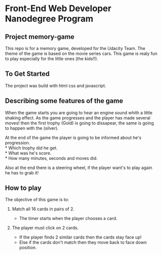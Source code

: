 # Front-End Web Developer Nanodegree Program

## Project memory-game

This repo is for a memory game, developed for the Udacity Team. The theme of the game is based on the movie series cars. This game is realy fun to play especially for the little ones (the kids!!).    

## To Get Started

The project was build with html css and javascript. 

## Describing some features of the game

When the game starts you are going to hear an engine sound whith a little shaking effect.
As the game progresses and the player has made several moves! then the first trophy (Gold) is going to dissapear, the same is going to happen with the (silver).  

At the end of the game the player is going to be informed about he's progression.                
	* Which trophy did he get.        
	* What was he's score.       
	* How many minutes, seconds and moves did.        

Also at the end there is a steering wheel, if the player want's to play again he has to grab it!

## How to play 

The objective of this game is to:

1) Match all 16 cards in pairs of 2.        
    * The timer starts when the player chooses a card.   
  
2) The player must click on 2 cards. 
	* If the player finds 2 similar cards then the cards stay face up!
	* Else if the cards don't match then they move back to face down position.
	
